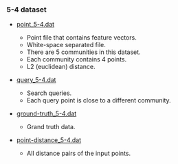### 5-4 dataset

- [point_5-4.dat](./point_5-4.dat)
  - Point file that contains feature vectors.
  - White-space separated file.
  - There are 5 communities in this dataset. 
  - Each community contains 4 points.
  - L2 (euclidean) distance.

- [query_5-4.dat](./query_5-4.dat)
  - Search queries.
  - Each query point is close to a different community. 

- [ground-truth_5-4.dat](./ground-truth_5-4.dat)
  - Grand truth data.

- [point-distance_5-4.dat](./point-distance_5-4.dat)
  - All distance pairs of the input points.